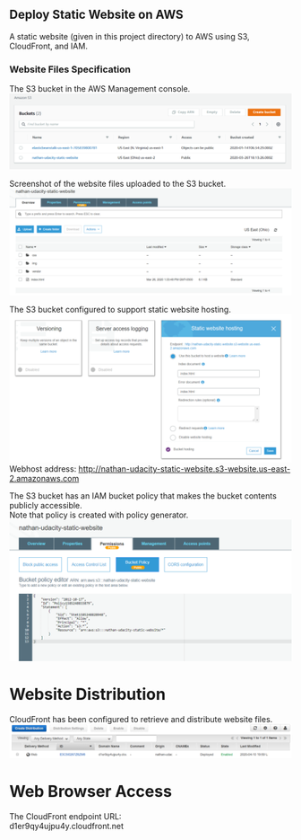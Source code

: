 ## Deploy Static Website on AWS

A static website (given in this project directory) to AWS using S3, CloudFront, and IAM.

### Website Files Specification  
The S3 bucket in the AWS Management console.  
  <img src="https://github.com/na6an/CDevOps/blob/master/P1_Deploy_Static_Website/img/bucket_creation.PNG" alt="alt text">  
  
Screenshot of the website files uploaded to the S3 bucket.  
  <img src="https://github.com/na6an/CDevOps/blob/master/P1_Deploy_Static_Website/img/bucket_upload.PNG">  

The S3 bucket configured to support static website hosting.  
  <img src="https://github.com/na6an/CDevOps/blob/master/P1_Deploy_Static_Website/img/bucket_hosting.PNG">
Webhost address:
http://nathan-udacity-static-website.s3-website.us-east-2.amazonaws.com

The S3 bucket has an IAM bucket policy that makes the bucket contents publicly accessible.  
Note that policy is created with policy generator.  
  <img src="https://github.com/na6an/CDevOps/blob/master/P1_Deploy_Static_Website/img/bucket_policy.PNG">

# Website Distribution  
CloudFront has been configured to retrieve and distribute website files.  
  <img src="https://github.com/na6an/CDevOps/blob/master/P1_Deploy_Static_Website/img/Website_distribution.PNG">
  
# Web Browser Access  
The CloudFront endpoint URL:  
d1er9qy4ujpu4y.cloudfront.net
